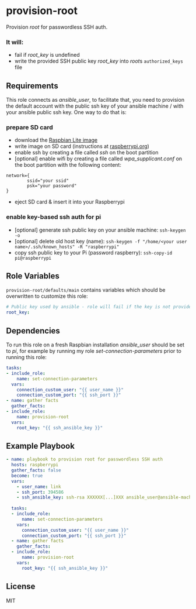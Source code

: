 provision-root
=========

Provision *root* for passwordless SSH auth.

### It will:
  * fail if *root_key* is undefined
  * write the provided SSH public key *root_key* into *root*s `authorized_keys` file


Requirements
------------

This role connects as *ansible_user*, to facilitate that, you need to provision the default account with the public ssh key of your ansible machine / with your ansible public ssh key. One way to do that is:

### prepare SD card
  * download the [Raspbian Lite image](https://www.raspberrypi.org/downloads/)
  * write image on SD card (instructions at [raspberrypi.org](https://www.raspberrypi.org/documentation/installation/installing-images/README.md))
  * enable ssh by creating a file called *ssh* on the boot partition
  * [optional] enable wifi by creating a file called *wpa_supplicant.conf* on the boot partition with the following content:
  ```
  network={
          ssid="your ssid"
          psk="your password"
  }
  ```
  * eject SD card & insert it into your Raspberrypi

### enable key-based ssh auth for pi
  * [optional] generate ssh public key on your ansible machine: `ssh-keygen -o`
  * [optional] delete old host key (name): `ssh-keygen -f "/home/<your user name>/.ssh/known_hosts" -R "raspberrypi"`
  * copy ssh public key to your Pi (password raspberry): `ssh-copy-id pi@raspberrypi`


Role Variables
--------------

```provision-root/defaults/main``` contains variables which should be overwritten to customize this role:
```yaml
# Public key used by ansible - role will fail if the key is not provided
root_key:
```


Dependencies
------------

To run this role on a fresh Raspbian installation *ansible_user* should be set to *pi*, for example by running my role *set-connection-parameters* prior to running this role:
```yaml
tasks:
- include_role:
    name: set-connection-parameters
  vars:
    connection_custom_user: "{{ user_name }}"
    connection_custom_port: "{{ ssh_port }}"
- name: gather facts
  gather_facts:
- include_role: 
    name: provision-root
  vars:
    root_key: "{{ ssh_ansible_key }}"
```


Example Playbook
----------------

```yaml
- name: playbook to provision root for passwordless SSH auth
  hosts: raspberrypi
  gather_facts: false
  become: true
  vars:
    - user_name: link
    - ssh_port: 394586
    - ssh_ansible_key: ssh-rsa XXXXXX[...]XXX ansible_user@ansible-machine.local
  
  tasks:
  - include_role:
      name: set-connection-parameters
    vars:
      connection_custom_user: "{{ user_name }}"
      connection_custom_port: "{{ ssh_port }}"
  - name: gather facts
    gather_facts:
  - include_role: 
      name: provision-root
    vars:
      root_key: "{{ ssh_ansible_key }}"
```

License
-------

MIT